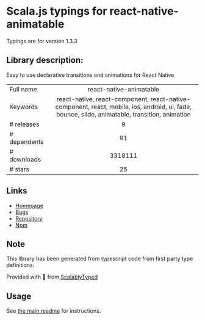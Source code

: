 
# Scala.js typings for react-native-animatable

Typings are for version 1.3.3

## Library description:
Easy to use declarative transitions and animations for React Native

|                    |                 |
| ------------------ | :-------------: |
| Full name          | react-native-animatable |
| Keywords           | react-native, react-component, react-native-component, react, mobile, ios, android, ui, fade, bounce, slide, animatable, transition, animation |
| # releases         | 9 |
| # dependents       | 91 |
| # downloads        | 3318111 |
| # stars            | 25 |

## Links
- [Homepage](https://github.com/oblador/react-native-animatable)
- [Bugs](https://github.com/oblador/react-native-animatable/issues)
- [Repository](https://github.com/oblador/react-native-animatable)
- [Npm](https://www.npmjs.com/package/react-native-animatable)
    


## Note
This library has been generated from typescript code from first party type definitions.

Provided with :purple_heart: from [ScalablyTyped](https://github.com/oyvindberg/ScalablyTyped)

## Usage
See [the main readme](../../readme.md) for instructions.



